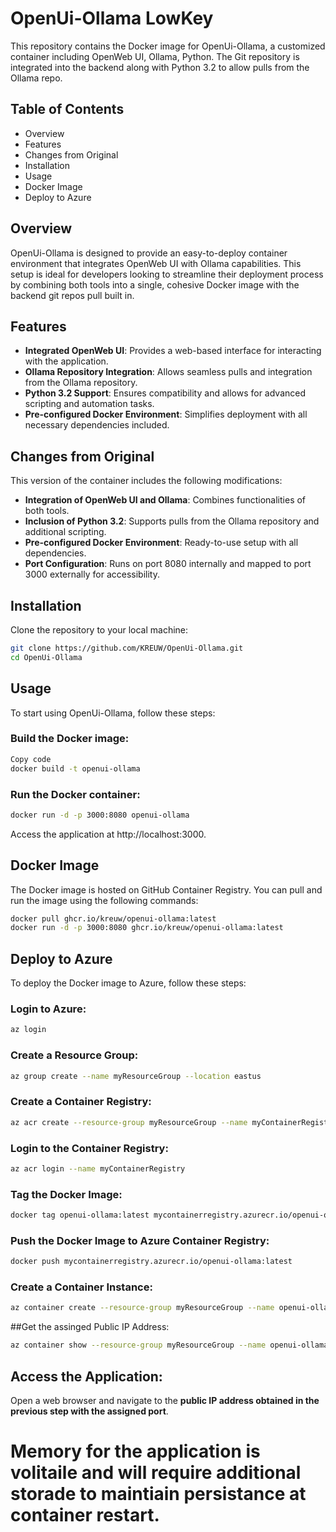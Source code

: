 # OpenUi-Ollama LowKey 

This repository contains the Docker image for OpenUi-Ollama, a customized container including OpenWeb UI, Ollama, Python. The Git repository is integrated into the backend along with Python 3.2 to allow pulls from the Ollama repo.

## Table of Contents
- Overview
- Features
- Changes from Original
- Installation
- Usage
- Docker Image
- Deploy to Azure

## Overview
OpenUi-Ollama is designed to provide an easy-to-deploy container environment that integrates OpenWeb UI with Ollama capabilities. This setup is ideal for developers looking to streamline their deployment process by combining both tools into a single, cohesive Docker image with the backend git repos pull built in.

## Features
- **Integrated OpenWeb UI**: Provides a web-based interface for interacting with the application.
- **Ollama Repository Integration**: Allows seamless pulls and integration from the Ollama repository.
- **Python 3.2 Support**: Ensures compatibility and allows for advanced scripting and automation tasks.
- **Pre-configured Docker Environment**: Simplifies deployment with all necessary dependencies included.

## Changes from Original
This version of the container includes the following modifications:
- **Integration of OpenWeb UI and Ollama**: Combines functionalities of both tools.
- **Inclusion of Python 3.2**: Supports pulls from the Ollama repository and additional scripting.
- **Pre-configured Docker Environment**: Ready-to-use setup with all dependencies.
- **Port Configuration**: Runs on port 8080 internally and mapped to port 3000 externally for accessibility.

## Installation
Clone the repository to your local machine:
```sh
git clone https://github.com/KREUW/OpenUi-Ollama.git
cd OpenUi-Ollama
```

## Usage
To start using OpenUi-Ollama, follow these steps:

### Build the Docker image:
```sh
Copy code
docker build -t openui-ollama
```
### Run the Docker container:
```sh
docker run -d -p 3000:8080 openui-ollama
```
Access the application at http://localhost:3000.

## Docker Image
The Docker image is hosted on GitHub Container Registry. You can pull and run the image using the following commands:

```sh
docker pull ghcr.io/kreuw/openui-ollama:latest
docker run -d -p 3000:8080 ghcr.io/kreuw/openui-ollama:latest
```
## Deploy to Azure
To deploy the Docker image to Azure, follow these steps:

### Login to Azure:

```sh
az login
```
### Create a Resource Group:

```sh
az group create --name myResourceGroup --location eastus
```
### Create a Container Registry:

```sh
az acr create --resource-group myResourceGroup --name myContainerRegistry --sku Basic
```
### Login to the Container Registry:

```sh
az acr login --name myContainerRegistry
```
### Tag the Docker Image:

```sh
docker tag openui-ollama:latest mycontainerregistry.azurecr.io/openui-ollama:latest
```
### Push the Docker Image to Azure Container Registry:

```sh
docker push mycontainerregistry.azurecr.io/openui-ollama:latest
```
### Create a Container Instance:
```sh
az container create --resource-group myResourceGroup --name openui-ollama-container --image mycontainerregistry.azurecr.io/openui-ollama:latest --cpu 2 --memory 4 --registry-login-server mycontainerregistry.azurecr.io --registry-username <username> --registry-password <password> --ip-address public --ports 8080
```
##Get the assinged Public IP Address:

```sh
az container show --resource-group myResourceGroup --name openui-ollama-container --query ipAddress.ip --output tsv
```
## Access the Application:
Open a web browser and navigate to the **public IP address obtained in the previous step with the assigned port**.

# Memory for the application is volitaile and will require additional storade to maintiain persistance at container restart.
